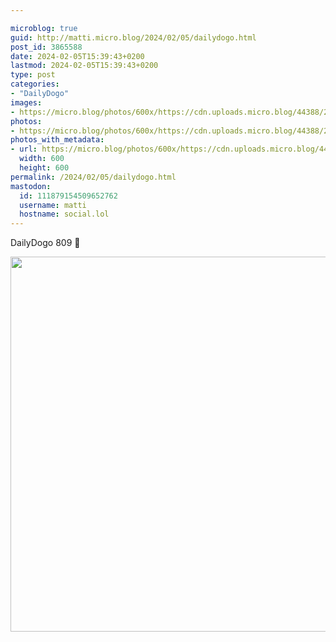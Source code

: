 ```yaml
---

microblog: true
guid: http://matti.micro.blog/2024/02/05/dailydogo.html
post_id: 3865588
date: 2024-02-05T15:39:43+0200
lastmod: 2024-02-05T15:39:43+0200
type: post
categories:
- "DailyDogo"
images:
- https://micro.blog/photos/600x/https://cdn.uploads.micro.blog/44388/2024/e4b358b2b3e84ffebb52e4b822945213.jpg
photos:
- https://micro.blog/photos/600x/https://cdn.uploads.micro.blog/44388/2024/e4b358b2b3e84ffebb52e4b822945213.jpg
photos_with_metadata:
- url: https://micro.blog/photos/600x/https://cdn.uploads.micro.blog/44388/2024/e4b358b2b3e84ffebb52e4b822945213.jpg
  width: 600
  height: 600
permalink: /2024/02/05/dailydogo.html
mastodon:
  id: 111879154509652762
  username: matti
  hostname: social.lol
---
```

DailyDogo 809 🐶

<img src="/media/uploads/2024/e4b358b2b3e84ffebb52e4b822945213.jpg" width="600" height="600" alt="" />
